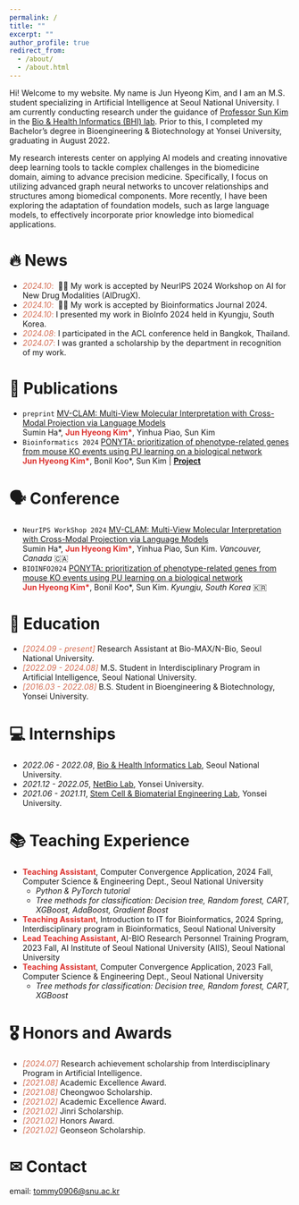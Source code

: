 ```yaml
---
permalink: /
title: ""
excerpt: ""
author_profile: true
redirect_from: 
  - /about/
  - /about.html
--- 
```



<span class='anchor' id='about-me'></span>
Hi! Welcome to my website. My name is Jun Hyeong Kim, and I am an M.S. student specializing in Artificial Intelligence at Seoul National University. I am currently conducting research under the guidance of [Professor Sun Kim](https://scholar.google.co.kr/citations?user=lI_oWS8AAAAJ&hl=en) in the [Bio & Health Informatics (BHI) lab](https://bhi-kimlab.github.io/). Prior to this, I completed my Bachelor’s degree in Bioengineering & Biotechnology at Yonsei University, graduating in August 2022.

My research interests center on applying AI models and creating innovative deep learning tools to tackle complex challenges in the biomedicine domain, aiming to advance precision medicine. Specifically, I focus on utilizing advanced graph neural networks to uncover relationships and structures among biomedical components. More recently, I have been exploring the adaptation of foundation models, such as large language models, to effectively incorporate prior knowledge into biomedical applications.

<!-- My research interest includes neural machine translation and computer vision. I have published more than 100 papers at the top international AI conferences with total <a href='https://scholar.google.com/citations?user=mQEG6VcAAAAJ'>google scholar citations <strong><span id='total_cit'>??+</span></strong></a> (You can also use google scholar badge <a href='https://scholar.google.com/citations?user=mQEG6VcAAAAJ'><img src="https://img.shields.io/endpoint?url={{ url | url_encode }}&logo=Google%20Scholar&labelColor=f6f6f6&color=9cf&style=flat&label=citations"></a>). -->


# 🔥 News
- <span style="color: #D56D53">*2024.10*:</span> &nbsp;🎉🎉 My work is accepted by NeurIPS 2024 Workshop on AI for New Drug Modalities (AIDrugX).
- <span style="color: #D56D53">*2024.10*:</span> &nbsp;🎉🎉 My work is accepted by Bioinformatics Journal 2024.
- <span style="color: #D56D53">*2024.10*:</span> I presented my work in BioInfo 2024 held in Kyungju, South Korea.
- <span style="color: #D56D53">*2024.08*:</span> I participated in the ACL conference held in Bangkok, Thailand. 
- <span style="color: #D56D53">*2024.07*:</span> I was granted a scholarship by the department in recognition of my work.

# 📝 Publications 

<!-- <div class='paper-box'><div class='paper-box-image'><div><div class="badge">CVPR 2016</div><img src='images/500x300.png' alt="sym" width="100%"></div></div>
<div class='paper-box-text' markdown="1">

[Deep Residual Learning for Image Recognition](https://openaccess.thecvf.com/content_cvpr_2016/papers/He_Deep_Residual_Learning_CVPR_2016_paper.pdf)

**Kaiming He**, Xiangyu Zhang, Shaoqing Ren, Jian Sun

[**Project**](https://scholar.google.com/citations?view_op=view_citation&hl=zh-CN&user=DhtAFkwAAAAJ&citation_for_view=DhtAFkwAAAAJ:ALROH1vI_8AC) <strong><span class='show_paper_citations' data='DhtAFkwAAAAJ:ALROH1vI_8AC'></span></strong>
- Lorem ipsum dolor sit amet, consectetur adipiscing elit. Vivamus ornare aliquet ipsum, ac tempus justo dapibus sit amet. 
</div>
</div> -->

<ul>


  <li>
    <code class="language-plaintext highlighter-rouge">preprint</code>
    <a href="../assets/mv_clam_paper_acl2025.pdf">MV-CLAM: Multi-View Molecular Interpretation with Cross-Modal Projection via Language Models</a>
    <br> Sumin Ha*, <strong style="color: #dc322f">Jun Hyeong Kim*</strong>, Yinhua Piao, Sun Kim
  </li>

  <li>
    <code class="language-plaintext highlighter-rouge">Bioinformatics 2024</code>
    <a href="https://academic.oup.com/bioinformatics/article/40/11/btae634/7829145">PONYTA: prioritization of phenotype-related genes from mouse KO events using PU learning on a biological network</a>
    <br> <strong style="color: #dc322f">Jun Hyeong Kim*</strong>, Bonil Koo*, Sun Kim | <a href="https://github.com/Jun-Hyeong-Kim/PONYTA"><strong>Project</strong></a>
  </li>

</ul>

# 🗣️ Conference 

<ul>

  <li>
    <code class="language-plaintext highlighter-rouge">NeurIPS WorkShop 2024</code>
    <a href="https://neurips.cc/virtual/2024/102874">MV-CLAM: Multi-View Molecular Interpretation with Cross-Modal Projection via Language Models</a>
    <br> Sumin Ha*, <strong style="color: #dc322f">Jun Hyeong Kim*</strong>, Yinhua Piao, Sun Kim. <em>Vancouver, Canada</em> 🇨🇦
  </li>

  <li>
    <code class="language-plaintext highlighter-rouge">BIOINFO2024</code>
    <a href="https://academic.oup.com/bioinformatics/article/40/11/btae634/7829145">PONYTA: prioritization of phenotype-related genes from mouse KO events using PU learning on a biological network</a>
    <br> <strong style="color: #dc322f">Jun Hyeong Kim*</strong>, Bonil Koo*, Sun Kim. <em>Kyungju, South Korea</em> 🇰🇷
  </li>

</ul>

# 📖 Education
- <span style="color: #D56D53;">*[2024.09 - present]*</span> Research Assistant at Bio-MAX/N-Bio, Seoul National University.
- <span style="color: #D56D53;">*[2022.09 - 2024.08]*</span> M.S. Student in Interdisciplinary Program in Artificial Intelligence, Seoul National University.
- <span style="color: #D56D53;">*[2016.03 - 2022.08]*</span> B.S. Student in Bioengineering & Biotechnology, Yonsei University.


# 💻 Internships

- *2022.06 - 2022.08*, [Bio & Health Informatics Lab](https://bhi-kimlab.github.io/), Seoul National University.
- *2021.12 - 2022.05*, [NetBio Lab](https://netbiolab.org/w/Welcome), Yonsei University.
- *2021.06 - 2021.11*, [Stem Cell & Biomaterial Engineering Lab](https://scbel.yonsei.ac.kr/), Yonsei University.

# 📚 Teaching Experience
- <strong style="color: #dc322f">Teaching Assistant</strong>, Computer Convergence Application, 2024 Fall, Computer Science & Engineering Dept., Seoul National University
  - *Python & PyTorch tutorial*
  - *Tree methods for classification: Decision tree, Random forest, CART, XGBoost, AdaBoost, Gradient Boost*
- <strong style="color: #dc322f">Teaching Assistant</strong>, Introduction to IT for Bioinformatics, 2024 Spring, Interdisciplinary program in Bioinformatics, Seoul National University
- <strong style="color: #dc322f">Lead Teaching Assistant</strong>, AI-BIO Research Personnel Training Program, 2023 Fall, AI Institute of Seoul National University (AIIS), Seoul National University
- <strong style="color: #dc322f">Teaching Assistant</strong>, Computer Convergence Application, 2023 Fall, Computer Science & Engineering Dept., Seoul National University
  - *Tree methods for classification: Decision tree, Random forest, CART, XGBoost*



# 🎖 Honors and Awards
- <span style="color: #D56D53">*[2024.07]*</span> Research achievement scholarship from Interdisciplinary Program in Artificial Intelligence. 
- <span style="color: #D56D53">*[2021.08]*</span> Academic Excellence Award.
- <span style="color: #D56D53">*[2021.08]*</span> Cheongwoo Scholarship.
- <span style="color: #D56D53">*[2021.02]*</span> Academic Excellence Award.
- <span style="color: #D56D53">*[2021.02]*</span> Jinri Scholarship.
- <span style="color: #D56D53">*[2021.02]*</span> Honors Award.
- <span style="color: #D56D53">*[2021.02]*</span> Geonseon Scholarship.

# ✉ Contact
email: tommy0906@snu.ac.kr

<!-- # 💬 Invited Talks
- *2021.06*, Lorem ipsum dolor sit amet, consectetur adipiscing elit. Vivamus ornare aliquet ipsum, ac tempus justo dapibus sit amet. 
- *2021.03*, Lorem ipsum dolor sit amet, consectetur adipiscing elit. Vivamus ornare aliquet ipsum, ac tempus justo dapibus sit amet.  \| [\[video\]](https://github.com/) -->

<!-- # 💻 Internships --> 
<!-- - *2019.05 - 2020.02*, [Lorem](https://github.com/), China. -->
